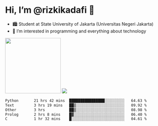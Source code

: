 # Hi, I’m @rizkikadafi 👋
- 🏙 Student at State University of Jakarta (Universitas Negeri Jakarta)
- 👀 I’m interested in programming and everything about technology
<img height="180em" src="https://github-readme-stats.vercel.app/api?username=rizkikadafi&show_icons=true&hide_border=true&&count_private=true&include_all_commits=true" />
<img src="https://github-readme-stats.vercel.app/api/top-langs/?username=rizkikadafi&show_icons=true&hide_border=true&&count_private=true&include_all_commits=true" />

<!--START_SECTION:waka-->

```txt
Python       21 hrs 42 mins  ████████████████░░░░░░░░░   64.63 %
Text         3 hrs 19 mins   ██▒░░░░░░░░░░░░░░░░░░░░░░   09.92 %
Other        3 hrs           ██▒░░░░░░░░░░░░░░░░░░░░░░   08.98 %
Prolog       2 hrs 8 mins    █▓░░░░░░░░░░░░░░░░░░░░░░░   06.40 %
C            1 hr 32 mins    █░░░░░░░░░░░░░░░░░░░░░░░░   04.61 %
```

<!--END_SECTION:waka-->

<!---
rizkikadafi/rizkikadafi is a ✨ special ✨ repository because its `README.md` (this file) appears on your GitHub profile.
You can click the Preview link to take a look at your changes.
--->
